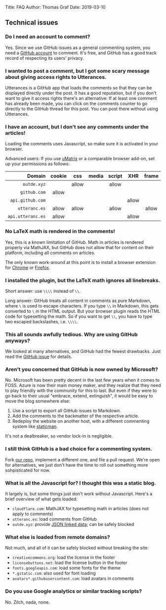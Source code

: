 Title: FAQ
Author: Thomas Graf
Date: 2019-03-10

## Technical issues

### Do I need an account to comment?

Yes.
Since we use GitHub issues as a general commenting system, you need a [GitHub account](https://github.com/join) to comment.
It's free, and GitHub has a good track record of respecting its users' privacy.

### I wanted to post a comment, but I got some scary message about giving access rights to Utterances.

Utterances is a GitHub app that loads the comments so that they can be displayed directly under the post.
It has a good reputation, but if you don't want to give it access rights there's an alternative:
If at least one comment has already been made, you can click on the comments counter to go directly to the GitHub thread for this post.
You can post there without using Utterances.


### I have an account, but I don't see any comments under the articles!

Loading the comments uses Javascript, so make sure it is activated in your browser.

Advanced users: If you use [uMatrix](https://addons.mozilla.org/en-US/firefox/addon/umatrix/) or a comparable browser add-on, set up your permissions as follows:

| Domain            | cookie | css   | media | script | XHR   | frame | other |
| -:                | :-:    | :-:   | :-:   | :-:    | :-:   | :-:   | :-:   |
| `outde.xyz`       |        | allow |       | allow  |       |       |       |
| `github.com`      | allow  |       |       |        |       |       |       |
| `api.github.com`  |        |       |       |        | allow |       |       |
| `utteranc.es`     | allow  | allow |       | allow  |       | allow |       |
| `api.utteranc.es` | allow  |       |       |        | allow |       |       |


### No LaTeX math is rendered in the comments!

Yes, this is a known limitation of GitHub.
Math in articles is rendered properly via MathJAX, but GitHub does not allow that for content on their platform, including all comments on articles.

The only known work-around at this point is to install a browser extension for [Chrome](https://github.com/orsharir/github-mathjax) or [Firefox](https://github.com/traversaro/github-mathjax-firefox).


### I installed the plugin, but the LaTeX math ignores all linebreaks.

Short answer: use `\\\\` instead of `\\`.

Long answer: GitHub treats all content in comments as pure Markdown, where `\` is used to escape characters.
If you type `\\` in Markdown, this gets converted to `\` in the HTML output. 
But your browser plugin reads the HTML code for typesetting the math.
So if you want to get `\\`, you have to type two escaped backslashes, i.e. `\\\\`.


### This all sounds awfully tedious. Why are using GitHub anyways?

We looked at many alternatives, and GitHub had the fewest drawbacks.
Just read the [GitHub issue](https://addons.mozilla.org/en-US/firefox/addon/umatrix/) for details.


### Aren't you concerned that GitHub is now owned by Microsoft?

No.
Microsoft has been pretty decent in the last few years when it comes to FOSS.
Azure is now their main money maker, and they realize that they need to play friendly with the community for this to last.
But even if they were to go back to their usual "embrace, extend, extinguish", it would be easy to move the blog somewhere else:

1. Use a script to export all GitHub issues to Markdown.
1. Add the comments to the backmatter of the respective article.
1. Redeploy the website on another host, with a different commenting system like [staticman](https://github.com/eduardoboucas/staticman).

It's not a dealbreaker, so vendor lock-in is negligible.


### I still think GitHub is a bad choice for a commenting system.

Fork [our repo](https://github.com/outde-xyz/website), implement a different one, and file a pull request.
We're open for alternatives, we just don't have the time to roll out something more sohpisticated for now.


### What is all the Javascript for? I thought this was a static blog.

It largely is, but some things just don't work without Javascript.
Here's a brief overview of what gets loaded:

- `cloudflare.com`: MathJAX for typesetting math in articles (does not apply to comments)
- `utteranc.es`: load comments from GitHub
- `outde.xyz`: provide [JSON linked data](https://json-ld.org/); can be safely blocked


### What else is loaded from remote domains?

Not much, and all of it can be safely blocked without breaking the site:

- `creativecommons.org`: load the license in the footer
- `licensebuttons.net`: load the license button in the footer
- `fonts.googleapis.com`: load some fonts for the theme
- `*.gstatic.com`: also used for font loading
- `avatars*.githubusercontent.com`: load avatars in comments


### Do you use Google analytics or similar tracking scripts?

No. Zilch, nada, none.
